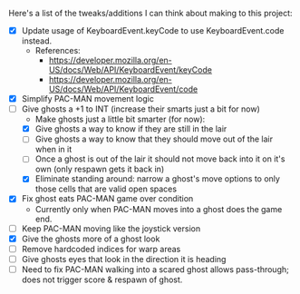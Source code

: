 Here's a list of the tweaks/additions I can think about making to this project:

- [x] Update usage of KeyboardEvent.keyCode to use KeyboardEvent.code instead.
  - References:
    - https://developer.mozilla.org/en-US/docs/Web/API/KeyboardEvent/keyCode
    - https://developer.mozilla.org/en-US/docs/Web/API/KeyboardEvent/code
- [x] Simplify PAC-MAN movement logic
- [ ] Give ghosts a +1 to INT (increase their smarts just a bit for now)
  - Make ghosts just a little bit smarter (for now):
  - [x] Give ghosts a way to know if they are still in the lair
  - [ ] Give ghosts a way to know that they should move out of the lair when in it
  - [ ] Once a ghost is out of the lair it should not move back into it on it's own (only respawn gets it back in)
  - [x] Eliminate standing around: narrow a ghost's move options to only those cells that are valid open spaces
- [x] Fix ghost eats PAC-MAN game over condition
  - Currently only when PAC-MAN moves into a ghost does the game end.
- [ ] Keep PAC-MAN moving like the joystick version
- [x] Give the ghosts more of a ghost look
- [ ] Remove hardcoded indices for warp areas
- [ ] Give ghosts eyes that look in the direction it is heading
- [ ] Need to fix PAC-MAN walking into a scared ghost allows pass-through; does not trigger score & respawn of ghost.
